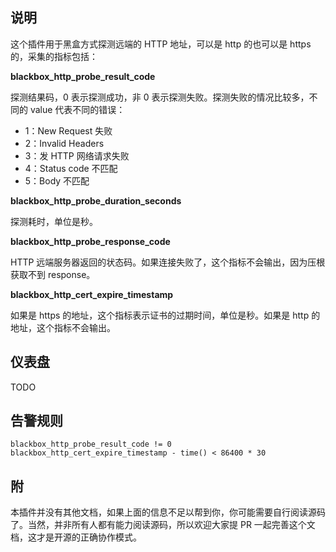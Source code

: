 ## 说明

这个插件用于黑盒方式探测远端的 HTTP 地址，可以是 http 的也可以是 https 的，采集的指标包括：

**blackbox_http_probe_result_code**

探测结果码，0 表示探测成功，非 0 表示探测失败。探测失败的情况比较多，不同的 value 代表不同的错误：

- 1：New Request 失败
- 2：Invalid Headers
- 3：发 HTTP 网络请求失败
- 4：Status code 不匹配
- 5：Body 不匹配

**blackbox_http_probe_duration_seconds**

探测耗时，单位是秒。

**blackbox_http_probe_response_code**

HTTP 远端服务器返回的状态码。如果连接失败了，这个指标不会输出，因为压根获取不到 response。

**blackbox_http_cert_expire_timestamp**

如果是 https 的地址，这个指标表示证书的过期时间，单位是秒。如果是 http 的地址，这个指标不会输出。

## 仪表盘

TODO

## 告警规则

```
blackbox_http_probe_result_code != 0
blackbox_http_cert_expire_timestamp - time() < 86400 * 30
```

## 附

本插件并没有其他文档，如果上面的信息不足以帮到你，你可能需要自行阅读源码了。当然，并非所有人都有能力阅读源码，所以欢迎大家提 PR 一起完善这个文档，这才是开源的正确协作模式。

